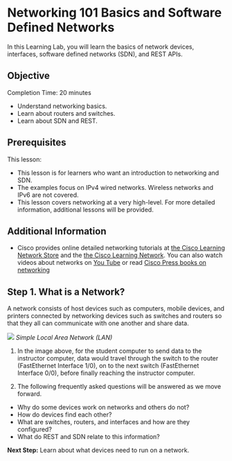 
# Networking 101 Basics and Software Defined Networks

In this Learning Lab, you will learn the basics of network devices, interfaces, software defined networks (SDN), and REST APIs.


## Objective ##

Completion Time: 20 minutes

* Understand networking basics.
* Learn about routers and switches.
* Learn about SDN and REST.


## Prerequisites

This lesson:
* This lesson is for learners who want an introduction to networking and SDN.
* The examples focus on IPv4 wired networks. Wireless networks and IPv6 are not covered.
* This lesson covers networking at a very high-level. For more detailed information, additional lessons will be provided.

## Additional Information

* Cisco provides online detailed networking tutorials at <a href="https://learningnetworkstore.cisco.com/">the Cisco Learning Network Store</a> and the <a href="https://learningnetwork.cisco.com/welcome"> the Cisco Learning Network</a>. You can also watch videos about networks on <a href="https://www.youtube.com/watch?v=Tln2dwj4WyA&list=PLOs8frNRg7sCWxsuAd2zujEQ-Kwy1Bm04">You Tube</a> or read <a href="http://www.ciscopress.com/">Cisco Press books on networking</a>


## Step 1. What is a Network?

A network consists of host devices such as computers, mobile devices, and printers connected by networking devices such as switches and routers so that they all can communicate with one another and share data. 

![](/posts/files/networking-101-the-basics/assets/images/the-network.png)
*Simple Local Area Network (LAN)*

1. In the image above, for the student computer to send data to the instructor computer, data would travel through the switch to the router (FastEthernet Interface 1/0), on to the next switch (FastEthernet Interface 0/0), before finally reaching the instructor computer.

2. The following frequently asked questions will be answered as we move forward.
  * Why do some devices work on networks and others do not?
  * How do devices find each other?
  * What are switches, routers, and interfaces and how are they configured?
  * What do REST and SDN relate to this information?

**Next Step:**  Learn about what devices need to run on a network.
